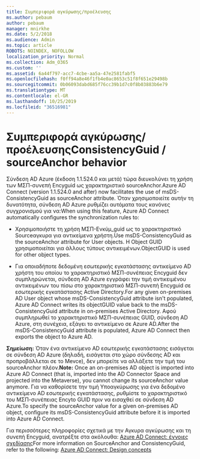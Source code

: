 ```yaml
---
title: Συμπεριφορά αγκύρωσης/προέλευσης
ms.author: pebaum
author: pebaum
manager: mnirkhe
ms.date: 5/2/2018
ms.audience: Admin
ms.topic: article
ROBOTS: NOINDEX, NOFOLLOW
localization_priority: Normal
ms.collection: Adm_O365
ms.custom: ''
ms.assetid: 6a44f797-acc7-4cbe-aa5a-47e2581fabf5
ms.openlocfilehash: f0ff94a8e46f1fb4e0ac8653c51f8f651e29498b
ms.sourcegitcommit: 0b06093dabd685f76cc39b1d7c0f8b03883b6e79
ms.translationtype: MT
ms.contentlocale: el-GR
ms.lasthandoff: 10/25/2019
ms.locfileid: "36516981"
---
```

# <a name="consistencyguid--sourceanchor-behavior"></a><span data-ttu-id="7acac-102">Συμπεριφορά αγκύρωσης/προέλευσης</span><span class="sxs-lookup"><span data-stu-id="7acac-102">ConsistencyGuid / sourceAnchor behavior</span></span>

<span data-ttu-id="7acac-103">Σύνδεση AD Azure (έκδοση 1.1.524.0 και μετά) τώρα διευκολύνει τη χρήση των ΜΣΠ-συνεπή Encyguid ως χαρακτηριστικό sourceAnchor.</span><span class="sxs-lookup"><span data-stu-id="7acac-103">Azure AD Connect (version 1.1.524.0 and after) now facilitates the use of msDS-ConsistencyGuid as sourceAnchor attribute.</span></span> <span data-ttu-id="7acac-104">Όταν χρησιμοποιείτε αυτήν τη δυνατότητα, σύνδεση AD Azure ρυθμίζει αυτόματα τους κανόνες συγχρονισμού για να:</span><span class="sxs-lookup"><span data-stu-id="7acac-104">When using this feature, Azure AD Connect automatically configures the synchronization rules to:</span></span>
  
- <span data-ttu-id="7acac-105">Χρησιμοποιήστε τη χρήση ΜΣΠ-Ενκύμ_guid ως το χαρακτηριστικό Sourceαγκυρα για αντικείμενα χρήστη.</span><span class="sxs-lookup"><span data-stu-id="7acac-105">Use msDS-ConsistencyGuid as the sourceAnchor attribute for User objects.</span></span> <span data-ttu-id="7acac-106">Η Object GUID χρησιμοποιείται για άλλους τύπους αντικειμένων.</span><span class="sxs-lookup"><span data-stu-id="7acac-106">ObjectGUID is used for other object types.</span></span>
    
- <span data-ttu-id="7acac-107">Για οποιαδήποτε δεδομένη εσωτερικής εγκατάστασης αντικείμενο AD χρήστη του οποίου το χαρακτηριστικό ΜΣΠ-συνέπειας Encyguid δεν συμπληρώνεται, σύνδεση AD Azure εγγράφει την τιμή αντικειμένου αντικειμένων του πίσω στο χαρακτηριστικό ΜΣΠ-συνεπή Encyguid σε εσωτερικής εγκατάστασης Active Directory.</span><span class="sxs-lookup"><span data-stu-id="7acac-107">For any given on-premises AD User object whose msDS-ConsistencyGuid attribute isn't populated, Azure AD Connect writes its objectGUID value back to the msDS-ConsistencyGuid attribute in on-premises Active Directory.</span></span> <span data-ttu-id="7acac-108">Αφού συμπληρωθεί το χαρακτηριστικό ΜΣΠ-συνέπειας GUID, σύνδεση AD Azure, στη συνέχεια, εξάγει το αντικείμενο σε Azure AD.</span><span class="sxs-lookup"><span data-stu-id="7acac-108">After the msDS-ConsistencyGuid attribute is populated, Azure AD Connect then exports the object to Azure AD.</span></span>
    
 <span data-ttu-id="7acac-109">**Σημείωση:** Όταν ένα αντικείμενο AD εσωτερικής εγκατάστασης εισάγεται σε σύνδεση AD Azure (δηλαδή, εισάγεται στο χώρο σύνδεσης AD και προπροβάλλεται σε το Mevce), δεν μπορείτε να αλλάξετε την τιμή του sourceAnchor πλέον.</span><span class="sxs-lookup"><span data-stu-id="7acac-109">**Note:** Once an on-premises AD object is imported into Azure AD Connect (that is, imported into the AD Connector Space and projected into the Metaverse), you cannot change its sourceAnchor value anymore.</span></span> <span data-ttu-id="7acac-110">Για να καθορίσετε την τιμή Υποαγκύρωσης για ένα δεδομένο αντικείμενο AD εσωτερικής εγκατάστασης, ρυθμίστε το χαρακτηριστικό του ΜΣΠ-συνέπειας Encyto GUID πριν να εισαχθεί σε σύνδεση AD Azure.</span><span class="sxs-lookup"><span data-stu-id="7acac-110">To specify the sourceAnchor value for a given on-premises AD object, configure its msDS-ConsistencyGuid attribute before it is imported into Azure AD Connect.</span></span> 
  
<span data-ttu-id="7acac-111">Για περισσότερες πληροφορίες σχετικά με την Αγκυρα αγκύρωσης και τη συνεπή Encyguid, ανατρέξτε στα ακόλουθα: [Azure AD Connect: έννοιες σχεδίασης](https://docs.microsoft.com/azure/active-directory/connect/active-directory-aadconnect-design-concepts)</span><span class="sxs-lookup"><span data-stu-id="7acac-111">For more information on SourceAnchor and ConsistencyGuid, refer to the following: [Azure AD Connect: Design concepts](https://docs.microsoft.com/azure/active-directory/connect/active-directory-aadconnect-design-concepts)</span></span>
  

